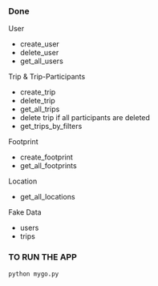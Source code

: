### Done

User
- create_user
- delete_user
- get_all_users

Trip & Trip-Participants
- create_trip
- delete_trip
- get_all_trips
- delete trip if all participants are deleted
- get_trips_by_filters

Footprint
- create_footprint
- get_all_footprints

Location
- get_all_locations

Fake Data
- users
- trips

### TO RUN THE APP

```
python mygo.py
```